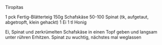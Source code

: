 Tiropitas

1 pck Fertig-Blätterteig
150g Schafskäse
 50-100   Spinat (tk, aufgetaut, abgetropft, klein gehackt) 
1 Ei
1 tl Honig

Ei, Spinat und zerkrümelten Schafskäse in einen Topf geben und langsam unter rühren Erhitzen.
Spinat zu wuchtig, nächstes mal weglassen